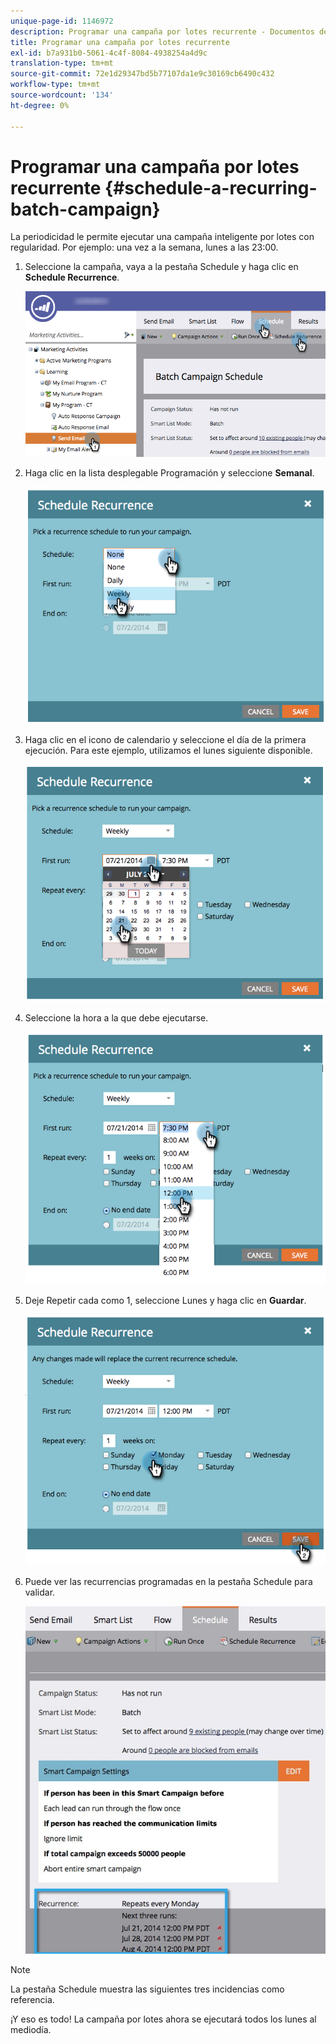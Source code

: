 ```yaml
---
unique-page-id: 1146972
description: Programar una campaña por lotes recurrente - Documentos de Marketo - Documentación del producto
title: Programar una campaña por lotes recurrente
exl-id: b7a931b0-5061-4c4f-8084-4938254a4d9c
translation-type: tm+mt
source-git-commit: 72e1d29347bd5b77107da1e9c30169cb6490c432
workflow-type: tm+mt
source-wordcount: '134'
ht-degree: 0%

---
```


# Programar una campaña por lotes recurrente {#schedule-a-recurring-batch-campaign}

La periodicidad le permite ejecutar una campaña inteligente por lotes con regularidad. Por ejemplo: una vez a la semana, lunes a las 23:00.

1. Seleccione la campaña, vaya a la pestaña Schedule y haga clic en **Schedule Recurrence**.

   ![](assets/recurrencehands-sendemail.png)

1. Haga clic en la lista desplegable Programación y seleccione **Semanal**.

   ![](assets/image2014-9-22-11-3a41-3a42.png)

1. Haga clic en el icono de calendario y seleccione el día de la primera ejecución. Para este ejemplo, utilizamos el lunes siguiente disponible.

   ![](assets/image2014-9-22-11-3a41-3a46.png)

1. Seleccione la hora a la que debe ejecutarse.

   ![](assets/image2014-9-22-11-3a41-3a49.png)

1. Deje Repetir cada como 1, seleccione Lunes y haga clic en **Guardar**.

   ![](assets/image2014-9-22-11-3a41-3a53.png)

1. Puede ver las recurrencias programadas en la pestaña Schedule para validar.

   ![](assets/recurrence.jpg)

>[!NOTE]
>
>La pestaña Schedule muestra las siguientes tres incidencias como referencia.

¡Y eso es todo! La campaña por lotes ahora se ejecutará todos los lunes al mediodía.
